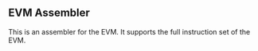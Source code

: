 ## EVM Assembler
This is an assembler for the EVM. It supports the full instruction set of the EVM.
